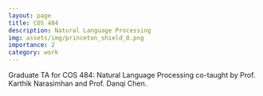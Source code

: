 ```yaml
---
layout: page
title: COS 484
description: Natural Language Processing
img: assets/img/princeton_shield_0.png
importance: 2
category: work
---
```


Graduate TA for COS 484: Natural Language Processing co-taught by Prof. Karthik Narasimhan and Prof. Danqi Chen.